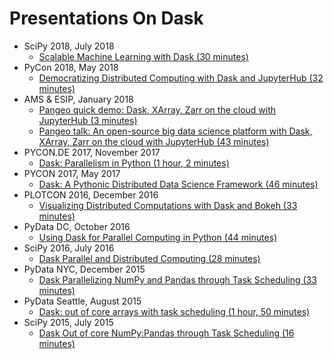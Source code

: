 # Presentations On Dask

-   SciPy 2018, July 2018
    -   [Scalable Machine Learning with Dask (30
        minutes)](https://www.youtube.com/watch?v=ccfsbuqsjgI)
-   PyCon 2018, May 2018
    -   [Democratizing Distributed Computing with Dask and JupyterHub
        (32 minutes)](https://www.youtube.com/watch?v=Iq72dt1gO9c)
-   AMS & ESIP, January 2018
    -   [Pangeo quick demo: Dask, XArray, Zarr on the cloud with
        JupyterHub (3
        minutes)](https://www.youtube.com/watch?v=rSOJKbfNBNk)
    -   [Pangeo talk: An open-source big data science platform with
        Dask, XArray, Zarr on the cloud with JupyterHub (43
        minutes)](https://www.youtube.com/watch?v=mDrjGxaXQT4)
-   PYCON.DE 2017, November 2017
    -   [Dask: Parallelism in Python (1 hour, 2
        minutes)](https://www.youtube.com/watch?v=rZlshXJydgQ)
-   PYCON 2017, May 2017
    -   [Dask: A Pythonic Distributed Data Science Framework (46
        minutes)](https://www.youtube.com/watch?v=RA_2qdipVng)
-   PLOTCON 2016, December 2016
    -   [Visualizing Distributed Computations with Dask and Bokeh (33
        minutes)](https://www.youtube.com/watch?v=FTJwDeXkggU)
-   PyData DC, October 2016
    -   [Using Dask for Parallel Computing in Python (44
        minutes)](https://www.youtube.com/watch?v=s4ChP7tc3tA)
-   SciPy 2016, July 2016
    -   [Dask Parallel and Distributed Computing (28
        minutes)](https://www.youtube.com/watch?v=PAGjm4BMKlk)
-   PyData NYC, December 2015
    -   [Dask Parallelizing NumPy and Pandas through Task Scheduling (33
        minutes)](https://www.youtube.com/watch?v=mHd8AI8GQhQ)
-   PyData Seattle, August 2015
    -   [Dask: out of core arrays with task scheduling (1 hour, 50
        minutes)](https://www.youtube.com/watch?v=ieW3G7ZzRZ0)
-   SciPy 2015, July 2015
    -   [Dask Out of core NumPy:Pandas through Task Scheduling (16
        minutes)](https://www.youtube.com/watch?v=1kkFZ4P-XHg)
